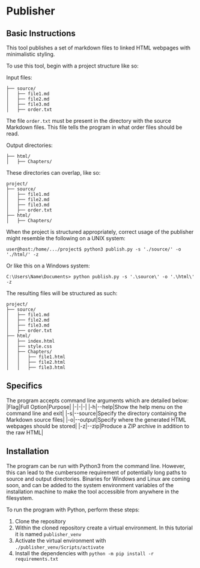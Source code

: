 # Publisher

## Basic Instructions
This tool publishes a set of markdown files to linked HTML webpages with minimalistic styling.

To use this tool, begin with a project structure like so:

Input files:
```
├── source/
│   ├── file1.md
│   ├── file2.md
│   ├── file3.md
│   ├── order.txt
```

The file `order.txt` must be present in the directory with the source Markdown files. This file tells the program in what order files should be read.

Output directories:
```
├── html/
│   ├── Chapters/
```

These directories can overlap, like so:
```
project/
├── source/
│   ├── file1.md
│   ├── file2.md
│   ├── file3.md
│   ├── order.txt
├── html/
│   ├── Chapters/
```

When the project is structured appropriately, correct usage of the publisher might resemble the following on a UNIX system:
```
user@host:/home/.../project$ python3 publish.py -s './source/' -o './html/' -z
```

Or like this on a Windows system:
```
C:\Users\Name\Documents> python publish.py -s '.\source\' -o '.\html\' -z
```

The resulting files will be structured as such:
```
project/
├── source/
│   ├── file1.md
│   ├── file2.md
│   ├── file3.md
│   ├── order.txt
├── html/
│   ├── index.html
│   ├── style.css
│   ├── Chapters/
│   │   ├── file1.html
│   │   ├── file2.html
│   │   ├── file3.html
```

## Specifics
The program accepts command line arguments which are detailed below:
|Flag|Full Option|Purpose|
|-|-|-|
|-h|--help|Show the help menu on the command line and exit|
|-s|--source|Specify the directory containing the Markdown source files|
|-o|--output|Specify where the generated HTML webpages should be stored|
|-z|--zip|Produce a ZIP archive in addition to the raw HTML|

## Installation
The program can be run with Python3 from the command line. However, this can lead to the cumbersome requirement of potentially long paths to source and output directories. Binaries for Windows and Linux are coming soon, and can be added to the system environment variables of the installation machine to make the tool accessible from anywhere in the filesystem.

To run the program with Python, perform these steps:
1. Clone the repository
2. Within the cloned repository create a virtual environment. In this tutorial it is named `publisher_venv`
3. Activate the virtual environment with `./publisher_venv/Scripts/activate`
4. Install the dependencies with `python -m pip install -r requirements.txt`